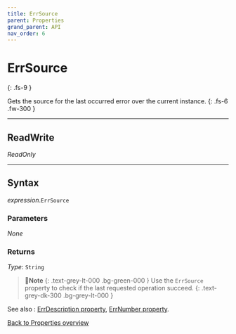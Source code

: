 ```yaml
---
title: ErrSource
parent: Properties
grand_parent: API
nav_order: 6
---
```


# ErrSource
{: .fs-9 }

Gets the source for the last occurred error over the current instance.
{: .fs-6 .fw-300 }

---

## ReadWrite

_ReadOnly_

---

## Syntax

*expression*.`ErrSource`

### Parameters

_None_

### Returns

*Type*: `String`

>📝**Note**
>{: .text-grey-lt-000 .bg-green-000 }
>Use the `ErrSource` property to check if the last requested operation succeed.
{: .text-grey-dk-300 .bg-grey-lt-000 }

See also
:  [ErrDescription property](https://ws-garcia.github.io/VBA-CSV-interface/api/properties/errdescription.html), [ErrNumber property](https://ws-garcia.github.io/VBA-CSV-interface/api/properties/errnumber.html).

[Back to Properties overview](https://ws-garcia.github.io/VBA-CSV-interface/api/properties/)
